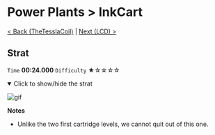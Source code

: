 # Power Plants > InkCart

[< Back (TheTesslaCoil)](https://github.com/Doublevil/scbspeedrun/blob/main/levels/pp/TheTesslaCoil.md) | [Next (LCD) >](https://github.com/Doublevil/scbspeedrun/blob/main/levels/LCD/LCD.md)

## Strat

`Time` **00:24.000** `Difficulty` ★☆☆☆☆
<details open>
  <summary>Click to show/hide the strat</summary>

  ![gif](https://github.com/Doublevil/scbspeedrun/blob/main/media/levels/pp/InkCart_Strat.webp)

  **Notes**
  - Unlike the two first cartridge levels, we cannot quit out of this one.
</details>
